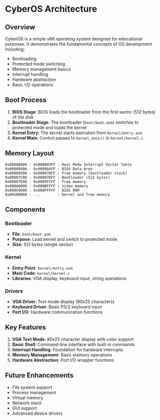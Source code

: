 # CyberOS Architecture

## Overview

CyberOS is a simple x86 operating system designed for educational purposes. It demonstrates the fundamental concepts of OS development including:

- Bootloading
- Protected mode switching
- Memory management basics
- Interrupt handling
- Hardware abstraction
- Basic I/O operations

## Boot Process

1. **BIOS Stage**: BIOS loads the bootloader from the first sector (512 bytes) of the disk
2. **Bootloader Stage**: The bootloader (`boot/boot.asm`) switches to protected mode and loads the kernel
3. **Kernel Entry**: The kernel starts execution from `kernel/entry.asm`
4. **Kernel Main**: Control passes to `kernel_main()` in `kernel/kernel.c`

## Memory Layout

```
0x00000000 - 0x000003FF : Real Mode Interrupt Vector Table
0x00000400 - 0x000004FF : BIOS Data Area
0x00000500 - 0x00007BFF : Free memory (bootloader stack)
0x00007C00 - 0x00007DFF : Bootloader (512 bytes)
0x00007E00 - 0x0009FFFF : Free memory
0x000A0000 - 0x000BFFFF : Video memory
0x000C0000 - 0x000FFFFF : BIOS ROM
0x00100000 - ...        : Kernel and free memory
```

## Components

### Bootloader
- **File**: `boot/boot.asm`
- **Purpose**: Load kernel and switch to protected mode
- **Size**: 512 bytes (single sector)

### Kernel
- **Entry Point**: `kernel/entry.asm`
- **Main Code**: `kernel/kernel.c`
- **Libraries**: VGA display, keyboard input, string operations

### Drivers
- **VGA Driver**: Text mode display (80x25 characters)
- **Keyboard Driver**: Basic PS/2 keyboard input
- **Port I/O**: Hardware communication functions

## Key Features

1. **VGA Text Mode**: 80x25 character display with color support
2. **Basic Shell**: Command-line interface with built-in commands
3. **Interrupt Handling**: Foundation for hardware interrupts
4. **Memory Management**: Basic memory operations
5. **Hardware Abstraction**: Port I/O wrapper functions

## Future Enhancements

- File system support
- Process management
- Virtual memory
- Network stack
- GUI support
- Advanced device drivers
